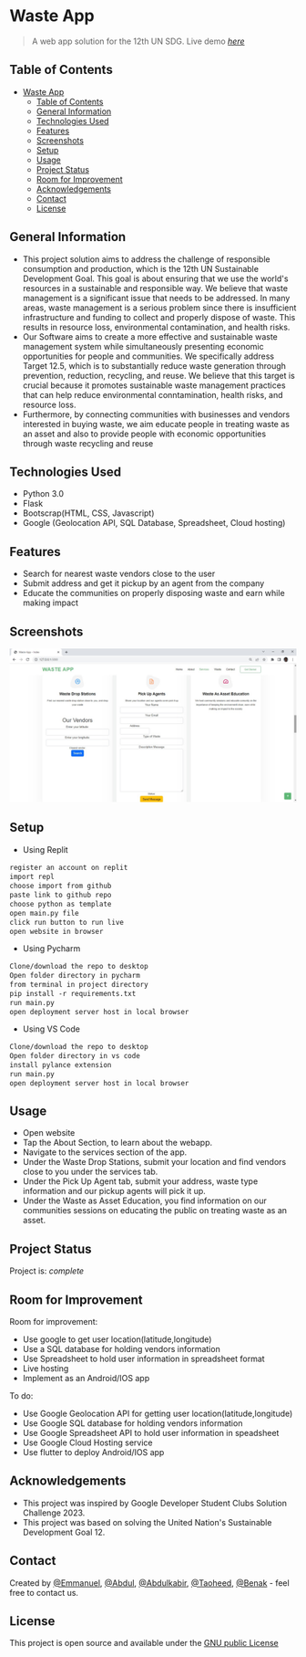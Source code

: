 # Waste App
> A web app solution for the 12th UN SDG.
> Live demo [_here_](https://waste-app.up.railway.app/)

## Table of Contents
- [Waste App](#waste-app)
  - [Table of Contents](#table-of-contents)
  - [General Information](#general-information)
  - [Technologies Used](#technologies-used)
  - [Features](#features)
  - [Screenshots](#screenshots)
  - [Setup](#setup)
  - [Usage](#usage)
  - [Project Status](#project-status)
  - [Room for Improvement](#room-for-improvement)
  - [Acknowledgements](#acknowledgements)
  - [Contact](#contact)
  - [License](#license)


## General Information
  - This project solution aims to address the challenge of responsible consumption and production, which is the 12th UN Sustainable Development Goal. This goal is about ensuring that we use the world's resources in a sustainable and responsible way. We believe that waste management is a significant issue that needs to be addressed. In many areas, waste management is a serious problem since there is insufficient infrastructure and funding to collect and properly dispose of waste. This results in resource loss, environmental contamination, and health risks.
  - Our Software aims to create a more effective and sustainable waste management system while simultaneously presenting economic opportunities for people and communities. We specifically address Target 12.5, which is to substantially reduce waste generation through prevention, reduction, recycling, and reuse. We believe that this target is crucial because it promotes sustainable waste management practices that can help reduce environmental conntamination, health risks, and resource loss.
  - Furthermore, by connecting communities with businesses and vendors interested in buying waste, we aim educate people in treating waste as an asset and also to provide people with economic opportunities through waste recycling and reuse



## Technologies Used
- Python 3.0
- Flask
- Bootscrap(HTML, CSS, Javascript)
- Google (Geolocation API, SQL Database, Spreadsheet, Cloud hosting)


## Features
- Search for nearest waste vendors close to the user 
- Submit address and get it pickup by an agent from the company  
- Educate the communities on properly disposing waste and earn while making impact


## Screenshots
![Example screenshot](/sample.jpg)



## Setup
- Using Replit
```
register an account on replit
import repl
choose import from github
paste link to github repo
choose python as template
open main.py file
click run button to run live
open website in browser
```
- Using Pycharm
```
Clone/download the repo to desktop
Open folder directory in pycharm
from terminal in project directory
pip install -r requirements.txt
run main.py
open deployment server host in local browser
```
- Using VS Code
```
Clone/download the repo to desktop
Open folder directory in vs code
install pylance extension 
run main.py
open deployment server host in local browser
```


## Usage 
- Open website
- Tap the About Section, to learn about the webapp.
- Navigate to the services section of the app.
- Under the Waste Drop Stations, submit your location and find vendors close to you under the services tab.
- Under the Pick Up Agent tab, submit your address, waste type information and our pickup agents will pick it up.
- Under the Waste as Asset Education, you find information on our communities sessions on educating the public on treating waste as an asset.



## Project Status
Project is: _complete_


## Room for Improvement
Room for improvement:
- Use google to get user location(latitude,longitude)
- Use a SQL database for holding vendors information
- Use Spreadsheet to hold user information in spreadsheet format
- Live hosting
- Implement as an Android/IOS app


To do:
- Use Google Geolocation API for getting user location(latitude,longitude)
- Use Google SQL database for holding vendors information
- Use Google Spreadsheet API to hold user information in speadsheet
- Use Google Cloud Hosting service 
- Use flutter to deploy Android/IOS app




## Acknowledgements
- This project was inspired by Google Developer Student Clubs Solution Challenge 2023.
- This project was based on solving the United Nation's Sustainable Development Goal 12.



## Contact
Created by [@Emmanuel](https://www.github.com/Emmanuel-Samuel), [@Abdul](https://www.github.com/Abdell001), [@Abdulkabir](https://www.github.com/abdulkabirsultan/), [@Taoheed](https://www.github.com/AR-Taoheed/), [@Benak](https://www.github.com/benaks) - feel free to contact us.


## License
This project is open source and available under the [GNU public License]()

